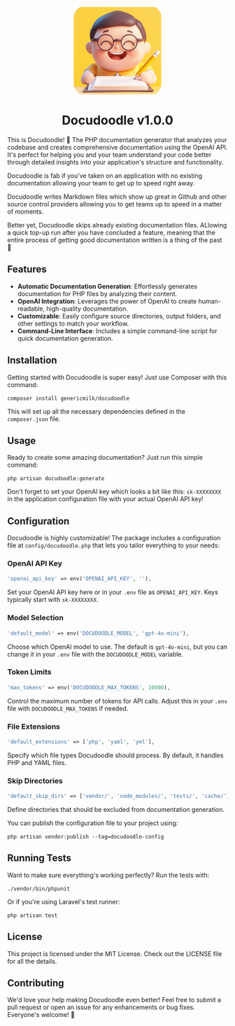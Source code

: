 <p align="center">
	<img src="docudoodle.png" width="200" />	
</p>
<h1 align="center">
	Docudoodle v1.0.0
</h1>


This is Docudoodle! 👋 The PHP documentation generator that analyzes your codebase and creates comprehensive documentation using the OpenAI API. It's perfect for helping you and your team understand your code better through detailed insights into your application's structure and functionality.

Docudoodle is fab if you've taken on an application with no existing documentation allowing your team to get up to speed right away.

Docudoodle writes Markdown files which show up great in Github and other source control providers allowing you to get teams up to speed in a matter of moments.

Better yet, Docudoodle skips already existing documentation files. ALlowing a quick top-up run after you have concluded a feature, meaning that the entire process of getting good documentation written is a thing of the past 🚀

## Features

- **Automatic Documentation Generation**: Effortlessly generates documentation for PHP files by analyzing their content.
- **OpenAI Integration**: Leverages the power of OpenAI to create human-readable, high-quality documentation.
- **Customizable**: Easily configure source directories, output folders, and other settings to match your workflow.
- **Command-Line Interface**: Includes a simple command-line script for quick documentation generation.

## Installation

Getting started with Docudoodle is super easy! Just use Composer with this command:

```
composer install genericmilk/docudoodle
```

This will set up all the necessary dependencies defined in the `composer.json` file.

## Usage

Ready to create some amazing documentation? Just run this simple command:

```
php artisan docudoodle:generate
```

Don't forget to set your OpenAI key which looks a bit like this: `sk-XXXXXXXX` in the application configuration file with your actual OpenAI API key!

## Configuration

Docudoodle is highly customizable! The package includes a configuration file at `config/docudoodle.php` that lets you tailor everything to your needs:

### OpenAI API Key
```php
'openai_api_key' => env('OPENAI_API_KEY', ''),
```
Set your OpenAI API key here or in your `.env` file as `OPENAI_API_KEY`. Keys typically start with `sk-XXXXXXXX`.

### Model Selection
```php
'default_model' => env('DOCUDOODLE_MODEL', 'gpt-4o-mini'),
```
Choose which OpenAI model to use. The default is `gpt-4o-mini`, but you can change it in your `.env` file with the `DOCUDOODLE_MODEL` variable.

### Token Limits
```php
'max_tokens' => env('DOCUDOODLE_MAX_TOKENS', 10000),
```
Control the maximum number of tokens for API calls. Adjust this in your `.env` file with `DOCUDOODLE_MAX_TOKENS` if needed.

### File Extensions
```php
'default_extensions' => ['php', 'yaml', 'yml'],
```
Specify which file types Docudoodle should process. By default, it handles PHP and YAML files.

### Skip Directories
```php
'default_skip_dirs' => ['vendor/', 'node_modules/', 'tests/', 'cache/'],
```
Define directories that should be excluded from documentation generation.

You can publish the configuration file to your project using:

```
php artisan vendor:publish --tag=docudoodle-config
```

## Running Tests

Want to make sure everything's working perfectly? Run the tests with:

```
./vendor/bin/phpunit
```

Or if you're using Laravel's test runner:

```
php artisan test
```

## License

This project is licensed under the MIT License. Check out the LICENSE file for all the details.

## Contributing

We'd love your help making Docudoodle even better! Feel free to submit a pull request or open an issue for any enhancements or bug fixes. Everyone's welcome! 🎉